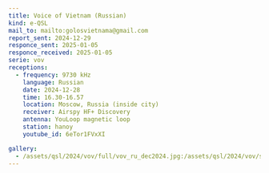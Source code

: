 ```yaml
---
title: Voice of Vietnam (Russian)
kind: e-QSL
mail_to: mailto:golosvietnama@gmail.com
report_sent: 2024-12-29
responce_sent: 2025-01-05
responce_received: 2025-01-05
serie: vov
receptions:
  - frequency: 9730 kHz
    language: Russian
    date: 2024-12-28
    time: 16.30-16.57
    location: Moscow, Russia (inside city)
    receiver: Airspy HF+ Discovery
    antenna: YouLoop magnetic loop
    station: hanoy
    youtube_id: 6eTor1FVxXI

gallery:
  - /assets/qsl/2024/vov/full/vov_ru_dec2024.jpg:/assets/qsl/2024/vov/small/vov_ru_dec2024.jpg
---
```

